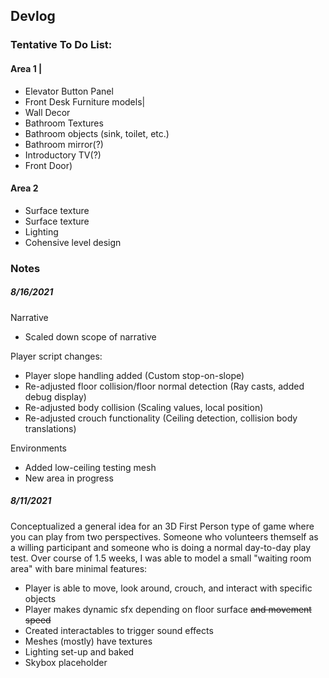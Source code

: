 ## Devlog
### Tentative To Do List:
#### Area 1 | 
* Elevator Button Panel
* Front Desk Furniture models|
* Wall Decor
* Bathroom Textures
* Bathroom objects (sink, toilet, etc.)
* Bathroom mirror(?)
* Introductory TV(?)
* Front Door)
#### Area 2
* Surface texture
* Surface texture
* Lighting
* Cohensive level design

### Notes

##### 8/16/2021

Narrative
 - Scaled down scope of narrative

Player script changes:
 - Player slope handling added (Custom stop-on-slope)
 - Re-adjusted floor collision/floor normal detection (Ray casts, added debug display)
 - Re-adjusted body collision (Scaling values, local position)
 - Re-adjusted crouch functionality (Ceiling detection, collision body translations)

Environments
 - Added low-ceiling testing mesh
 - New area in progress

##### 8/11/2021

Conceptualized a general idea for an 3D First Person type of game where you can play from two perspectives.
Someone who volunteers themself as a willing participant and someone who is doing a normal day-to-day play test.
Over course of 1.5 weeks, I was able to model a small "waiting room area" with bare minimal features:
  - Player is able to move, look around, crouch, and interact with specific objects 
  - Player makes dynamic sfx depending on floor surface ~~and movement speed~~
  - Created interactables to trigger sound effects
  - Meshes (mostly) have textures
  - Lighting set-up and baked
  - Skybox placeholder
  
